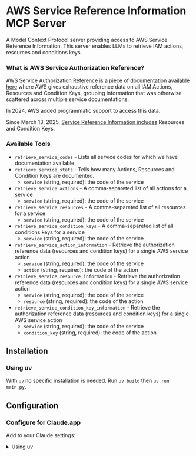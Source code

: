 # AWS Service Reference Information MCP Server

A Model Context Protocol server providing access to AWS Service Reference Information. 
This server enables LLMs to retrieve IAM actions, resources and conditions keys.

### What is AWS Service Authorization Reference?
AWS Service Authorization Reference is a piece of documentation [available here](https://docs.aws.amazon.com/service-authorization/latest/reference/reference.html) 
where AWS gives exhaustive reference data on all IAM Actions, Resources and Condition Keys, 
grouping information that was otherwise scattered across multiple service documentations.

In 2024, AWS added programmatic support to access this data. 

Since March 13, 2025, [Service Reference Information includes](https://aws.amazon.com/about-aws/whats-new/2025/03/aws-service-reference-information-resources-condition-keys/) Resources and Condition Keys.

### Available Tools

- `retrieve_service_codes` - Lists all service codes for which we have documentation available
- `retrieve_service_stats` - Tells how many Actions, Resources and Condition Keys are documented.
    - `service` (string, required): the code of the service
- `retrieve_service_actions` - A comma-separeted list of all actions for a service
    - `service` (string, required): the code of the service
- `retrieve_service_resources` - A comma-separeted list of all resources for a service
    - `service` (string, required): the code of the service
- `retrieve_service_condition_keys` - A comma-separeted list of all conditions keys for a service
    - `service` (string, required): the code of the service
- `retrieve_service_action_information` - Retrieve the authorization reference data (resources and condition keys) for a single AWS service action
    - `service` (string, required): the code of the service
    - `action` (string, required): the code of the action
- `retrieve_service_resource_information` - Retrieve the authorization reference data (resources and condition keys) for a single AWS service action
    - `service` (string, required): the code of the service
    - `resource` (string, required): the code of the action
- `retrieve_service_condition_key_information` - Retrieve the authorization reference data (resources and condition keys) for a single AWS service action
    - `service` (string, required): the code of the service
    - `condition_key` (string, required): the code of the action

## Installation

### Using uv

With [`uv`](https://docs.astral.sh/uv/) no specific installation is needed. Run `uv build` then `uv run main.py`.

## Configuration

### Configure for Claude.app

Add to your Claude settings:

<details>
<summary>Using uv</summary>

```json
"aws-service-authorization-reference": {
  "command": "uv",
  "args": [
    "--directory",
    "/root/to/folder/aws-service-authorization-reference", 
    "run",
    "main.py"
    ]
  }
```

## Debugging

You can use the MCP inspector to debug the server. For uv installations:

```
npx @modelcontextprotocol/inspector \                            
  uv \
  --directory /Root/to/folder/aws-service-authorization-reference \
  run \
  main.py

```
## License

aws-service-authorization-reference MCP Server is licensed under the MIT License. This means you are free to use, modify, and distribute the software, subject to the terms and conditions of the MIT License. For more details, please see the LICENSE file in the project repository.
